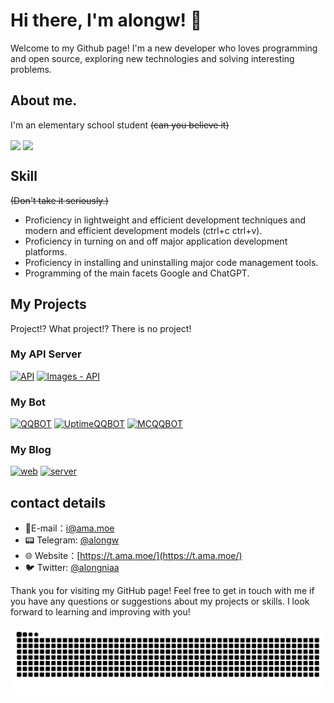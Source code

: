 # Hi there, I'm alongw! 👋

Welcome to my Github page! I'm a new developer who loves programming and open source, exploring new technologies and solving interesting problems.

## About me.

I'm an elementary school student ~~(can you believe it)~~

<p>
      <img
        src="https://github-readme-stats.vercel.app/api?username=alongw&show_icons=true&theme=buefy&include_all_commits=true&count_private=true&hide_rank=true"
        style="height: 200px"
        align="center"
      />
      <img
        src="https://github-readme-stats.vercel.app/api/top-langs/?username=alongw&layout=compact&card_width=320"
        height="200"
        align="center"
      />
    </p>

## Skill

~~(Don't take it seriously.)~~

- Proficiency in lightweight and efficient development techniques and modern and efficient development models (ctrl+c ctrl+v).
- Proficiency in turning on and off major application development platforms.
- Proficiency in installing and uninstalling major code management tools.
- Programming of the main facets Google and ChatGPT.

## My Projects

Project!? What project!? There is no project!


### My API Server

[![API](https://github-readme-stats.vercel.app/api/pin/?username=alongw&repo=nia-api)](https://github.com/alongw/nia-api)
[![Images - API](https://github-readme-stats.vercel.app/api/pin/?username=alongw&repo=nia-images)](https://github.com/alongw/nia-images)

### My Bot

[![QQBOT](https://github-readme-stats.vercel.app/api/pin/?username=alongw&repo=nia-qq-bot)](https://github.com/alongw/nia-qq-bot)
[![UptimeQQBOT](https://github-readme-stats.vercel.app/api/pin/?username=alongw&repo=Uptime-Kuma-qqbot)](https://github.com/alongw/Uptime-Kuma-qqbot)
[![MCQQBOT](https://github-readme-stats.vercel.app/api/pin/?username=alongw&repo=auto-mc-whitelist-qq-bot)](https://github.com/alongw/auto-mc-whitelist-qq-bot)

### My Blog

[![web](https://github-readme-stats.vercel.app/api/pin/?username=liyxiblog&repo=web)](https://github.com/liyxiblog/web)
[![server](https://github-readme-stats.vercel.app/api/pin/?username=liyxiblog&repo=server)](https://github.com/liyxiblog/server)

## contact details

- 📧E-mail：[i@ama.moe](mailto:i@ama.moe)
- 📟 Telegram: [@alongw](https://alongw.t.me/)
- 🌐 Website：[https://t.ama.moe/](https://t.ama.moe/)
- 🐦 Twitter: [@alongniaa](https://twitter.com/alongniaa)

Thank you for visiting my GitHub page! Feel free to get in touch with me if you have any questions or suggestions about my projects or skills. I look forward to learning and improving with you!


<picture>
  <source media="(prefers-color-scheme: dark)" srcset="https://raw.githubusercontent.com/alongw/alongw/snakes/github-contribution-grid-snake-dark.svg">
  <source media="(prefers-color-scheme: light)" srcset="https://raw.githubusercontent.com/alongw/alongw/snakes/github-contribution-grid-snake.svg">
  <img alt="github contribution grid snake animation" src="https://raw.githubusercontent.com/alongw/alongw/snakes/github-contribution-grid-snake.svg">
</picture>
